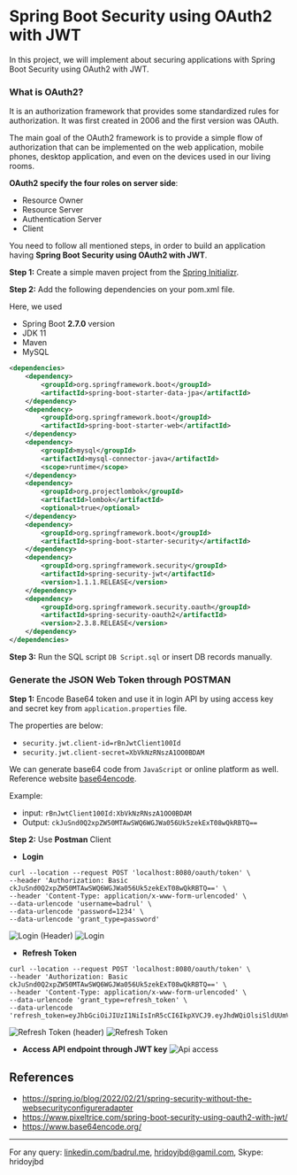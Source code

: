 # Spring Boot Security using OAuth2 with JWT

In this project, we will implement about securing applications with Spring Boot Security using OAuth2 with JWT.

### What is OAuth2?

It is an authorization framework that provides some standardized rules for authorization. It was first created in 2006 and the first version was OAuth.

The main goal of the OAuth2 framework is to provide a simple flow of authorization that can be implemented on the web application, mobile phones, desktop application, and even on the devices used in our living rooms.

**OAuth2 specify the four roles on server side**:

- Resource Owner
- Resource Server
- Authentication Server
- Client

You need to follow all mentioned steps, in order to build an application having **Spring Boot Security using OAuth2 with JWT**.

**Step 1:** Create a simple maven project from the [Spring Initializr](https://start.spring.io/).


**Step 2:** Add the following dependencies on your pom.xml file.

Here, we used
- Spring Boot **2.7.0** version
- JDK 11
- Maven
- MySQL
```xml
<dependencies>
    <dependency>
        <groupId>org.springframework.boot</groupId>
        <artifactId>spring-boot-starter-data-jpa</artifactId>
    </dependency>
    <dependency>
        <groupId>org.springframework.boot</groupId>
        <artifactId>spring-boot-starter-web</artifactId>
    </dependency>
    <dependency>
        <groupId>mysql</groupId>
        <artifactId>mysql-connector-java</artifactId>
        <scope>runtime</scope>
    </dependency>
    <dependency>
        <groupId>org.projectlombok</groupId>
        <artifactId>lombok</artifactId>
        <optional>true</optional>
    </dependency>
    <dependency>
        <groupId>org.springframework.boot</groupId>
        <artifactId>spring-boot-starter-security</artifactId>
    </dependency>
    <dependency>
        <groupId>org.springframework.security</groupId>
        <artifactId>spring-security-jwt</artifactId>
        <version>1.1.1.RELEASE</version>
    </dependency>
    <dependency>
        <groupId>org.springframework.security.oauth</groupId>
        <artifactId>spring-security-oauth2</artifactId>
        <version>2.3.8.RELEASE</version>
    </dependency>
</dependencies>
```
**Step 3:** Run the SQL script `DB Script.sql` or insert DB records manually.

### Generate the JSON Web Token through POSTMAN
**Step 1:** Encode Base64 token and use it in login API by using access key and secret key from `application.properties` file.

The properties are below:
- `security.jwt.client-id=rBnJwtClient100Id`
- `security.jwt.client-secret=XbVkNzRNszA1OO0BDAM`

We can generate base64 code from `JavaScript` or online platform as well.
Reference website [base64encode](https://www.base64encode.org/).

Example: 
- input: `rBnJwtClient100Id:XbVkNzRNszA1OO0BDAM`
- Output: `ckJuSnd0Q2xpZW50MTAwSWQ6WGJWa056Uk5zekExT08wQkRBTQ==`

**Step 2:** Use **Postman** Client
- **Login**
```
curl --location --request POST 'localhost:8080/oauth/token' \
--header 'Authorization: Basic ckJuSnd0Q2xpZW50MTAwSWQ6WGJWa056Uk5zekExT08wQkRBTQ==' \
--header 'Content-Type: application/x-www-form-urlencoded' \
--data-urlencode 'username=badrul' \
--data-urlencode 'password=1234' \
--data-urlencode 'grant_type=password'
```
![Login (Header)](https://user-images.githubusercontent.com/15130238/182061345-3fc6ea36-8393-4806-82d9-f186026f6db4.png)
![Login](https://user-images.githubusercontent.com/15130238/182061127-da3642f9-b9ea-42eb-a77c-9da171aa6410.png)

- **Refresh Token**
```
curl --location --request POST 'localhost:8080/oauth/token' \
--header 'Authorization: Basic ckJuSnd0Q2xpZW50MTAwSWQ6WGJWa056Uk5zekExT08wQkRBTQ==' \
--header 'Content-Type: application/x-www-form-urlencoded' \
--data-urlencode 'grant_type=refresh_token' \
--data-urlencode 'refresh_token=eyJhbGciOiJIUzI1NiIsInR5cCI6IkpXVCJ9.eyJhdWQiOlsiSldUUmVzb3VyY2VJZHNCcVZNMTAwMSJdLCJ1c2VyX25hbWUiOiJiYWRydWwiLCJzY29wZSI6WyJyZWFkIiwid3JpdGUiXSwiYXRpIjoiYTRjZmVkYmMtNGZkYi00YzA2LTg0ZDktZWY1MGYzODJmZjJlIiwiZXhwIjoxNjU5NTgwMzA5LCJhdXRob3JpdGllcyI6WyJBRE1JTiJdLCJqdGkiOiI0MTY0MzE5OS0zZTgzLTQ0ZWUtYWE4Yy1lYmQxYmMxY2ExNWEiLCJjbGllbnRfaWQiOiJyQm5Kd3RDbGllbnQxMDBJZCJ9.Wp7k06uoc5dCtG4QeIRuMvgSGUVEcet31R95Eok8XNk'
```
![Refresh Token (header)](https://user-images.githubusercontent.com/15130238/182061593-4d991e50-c041-4835-8c38-2c34f24e6d1d.png)
![Refresh Token](https://user-images.githubusercontent.com/15130238/182061661-15af2614-ddb9-49b5-a18a-25b41549b1d7.png)

- **Access API endpoint through JWT key**
![Api access](https://user-images.githubusercontent.com/15130238/182061793-415b9a35-1df1-43b3-a07a-4afc4dc0353d.png)

## References
- https://spring.io/blog/2022/02/21/spring-security-without-the-websecurityconfigureradapter
- https://www.pixeltrice.com/spring-boot-security-using-oauth2-with-jwt/
- https://www.base64encode.org/

***
For any query: [linkedin.com/badrul.me](https://www.linkedin.com/in/badrulme/), hridoyjbd@gamil.com, Skype: hridoyjbd
